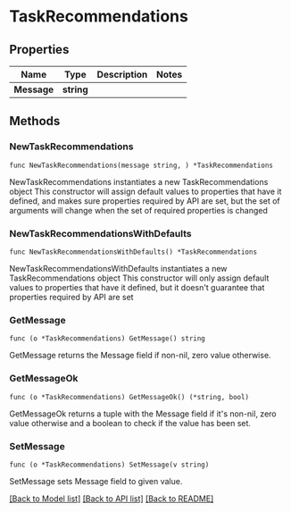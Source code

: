 # TaskRecommendations

## Properties

Name | Type | Description | Notes
------------ | ------------- | ------------- | -------------
**Message** | **string** |  | 

## Methods

### NewTaskRecommendations

`func NewTaskRecommendations(message string, ) *TaskRecommendations`

NewTaskRecommendations instantiates a new TaskRecommendations object
This constructor will assign default values to properties that have it defined,
and makes sure properties required by API are set, but the set of arguments
will change when the set of required properties is changed

### NewTaskRecommendationsWithDefaults

`func NewTaskRecommendationsWithDefaults() *TaskRecommendations`

NewTaskRecommendationsWithDefaults instantiates a new TaskRecommendations object
This constructor will only assign default values to properties that have it defined,
but it doesn't guarantee that properties required by API are set

### GetMessage

`func (o *TaskRecommendations) GetMessage() string`

GetMessage returns the Message field if non-nil, zero value otherwise.

### GetMessageOk

`func (o *TaskRecommendations) GetMessageOk() (*string, bool)`

GetMessageOk returns a tuple with the Message field if it's non-nil, zero value otherwise
and a boolean to check if the value has been set.

### SetMessage

`func (o *TaskRecommendations) SetMessage(v string)`

SetMessage sets Message field to given value.



[[Back to Model list]](../README.md#documentation-for-models) [[Back to API list]](../README.md#documentation-for-api-endpoints) [[Back to README]](../README.md)


